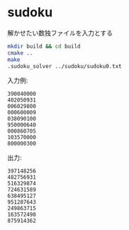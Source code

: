 # sudoku
解かせたい数独ファイルを入力とする

```sh
mkdir build && cd build
cmake ..
make
.sudoku_solver ../sudoku/sudoku0.txt
```

入力例:
```
390040000
402050931
006029800
000600009
038090100
950000640
000860705
103570000
800000300
```

出力:
```
397148256
482756931
516329874
724631589
638495127
951287643
249863715
163572498
875914362
```